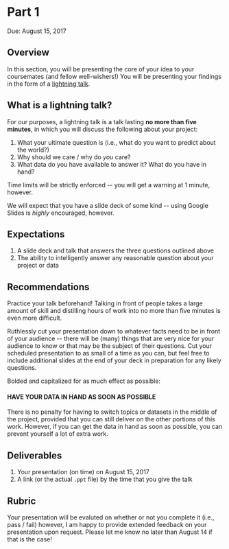 # Part 1

Due: August 15, 2017

## Overview

In this section, you will be presenting the core of your idea to your coursemates (and fellow well-wishers!) You will be presenting your findings in the form of a [lightning talk](https://en.wikipedia.org/wiki/Lightning_talk). 

## What is a lightning talk?

For our purposes, a lightning talk is a talk lasting **no more than five minutes**, in which you will discuss the following about your project:

1. What your ultimate question is (i.e., what do you want to predict about the world?)
2. Why should we care / why do _you_ care? 
3. What data do you have available to answer it? What do you have in hand?

Time limits will be strictly enforced -- you will get a warning at 1 minute, however.

We will expect that you have a slide deck of some kind -- using Google Slides is _highly_ encouraged, however.

## Expectations

1. A slide deck and talk that answers the three questions outlined above
2. The ability to intelligently answer any reasonable question about your project or data 

## Recommendations

Practice your talk beforehand! Talking in front of people takes a large amount of skill and distilling hours of work into no more than five minutes is even more difficult. 

Ruthlessly cut your presentation down to whatever facts need to be in front of your audience -- there will be (many) things that are very nice for your audience to know or that may be the subject of their questions. Cut your scheduled presentation to as small of a time as you can, but feel free to include additional slides at the end of your deck in preparation for any likely questions. 

Bolded and capitalized for as much effect as possible:

#### HAVE YOUR DATA IN HAND AS SOON AS POSSIBLE

There is no penalty for having to switch topics or datasets in the middle of the project, provided that you can still deliver on the other portions of this work. However, if you can get the data in hand as soon as possible, you can prevent yourself a lot of extra work. 

## Deliverables

1. Your presentation (on time) on August 15, 2017
2. A link (or the actual `.ppt` file) by the time that you give the talk

## Rubric

Your presentation will be evaluted on whether or not you complete it (i.e., pass / fail) however, I am happy to provide extended feedback on your presentation upon request. Please let me know no later than August 14 if that is the case!
